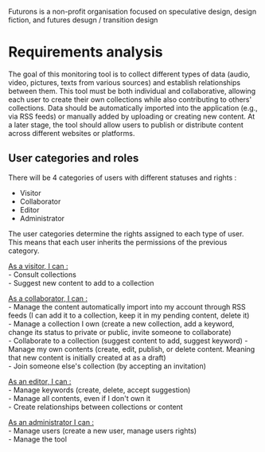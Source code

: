 
Futurons is a non-profit organisation focused on speculative design, design fiction, and futures desugn / transition design 

# Requirements analysis

The goal of this monitoring tool is to collect different types of data (audio, video, pictures, texts from various sources) and establish relationships between them.
This tool must be both individual and collaborative, allowing each user to create their own collections while also contributing to others' collections. Data should be automatically imported into the application (e.g., via RSS feeds) or manually added by uploading or creating new content.
At a later stage, the tool should allow users to publish or distribute content across different websites or platforms.


## User categories and roles

There will be 4 categories of users with different statuses and rights :
- Visitor
- Collaborator
- Editor
- Administrator

The user categories determine the rights assigned to each type of user. This means that each user inherits the permissions of the previous category.

<ins> As a visitor, I can : </ins> <br>
    - Consult collections <br>
    - Suggest new content to add to a collection <br>
    
<ins> As a collaborator, I can : </ins> <br>
    - Manage the content automatically import into my account through RSS feeds (I can add it to a collection, keep it in my pending content, delete it) <br>
    - Manage a collection I own (create a new collection, add a keyword, change its status to private or public, invite someone to collaborate) <br>
    - Collaborate to a collection (suggest content to add, suggest keyword) 
    - Manage my own contents (create, edit, publish, or delete content. Meaning that new content is initially created at as a draft) <br>
    - Join someone else's collection (by accepting an invitation) <br>
       
<ins> As an editor, I can : </ins> <br>
    - Manage keywords (create, delete, accept suggestion) <br>
    - Manage all contents, even if I don't own it <br>
    - Create relationships between collections or content <br>

<ins> As an administrator I can : </ins> <br>
    - Manage users (create a new user, manage users rights) <br>
    - Manage the tool <br>
    
